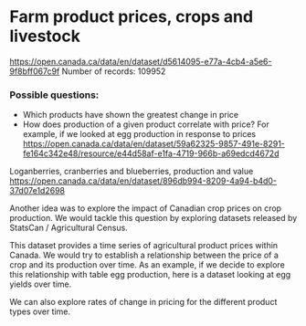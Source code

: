
# Farm product prices, crops and livestock
https://open.canada.ca/data/en/dataset/d5614095-e77a-4cb4-a5e6-9f8bff067c9f
Number of records: 109952

### Possible questions:
- Which products have shown the greatest change in price
- How does production of a given product correlate with price? For example, if we looked at egg production in response to prices https://open.canada.ca/data/en/dataset/59a62325-9857-491e-8291-fe164c342e48/resource/e44d58af-e1fa-4719-966b-a69edcd4672d 


Loganberries, cranberries and blueberries, production and value
https://open.canada.ca/data/en/dataset/896db994-8209-4a94-b4d0-37d07e1d2698


Another idea was to explore the impact of Canadian crop prices on crop production. We would tackle this question by exploring datasets released by StatsCan / Agricultural Census. 

This dataset provides a time series of agricultural product prices within Canada. We would try to establish a relationship between the price of a crop and its production over time. As an example, if we decide to explore this relationship with table egg production, here is a dataset looking at egg yields over time.

We can also explore rates of change in pricing for the different product types over time. 

